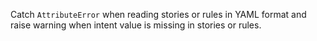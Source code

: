 Catch `AttributeError` when reading stories or rules in YAML format and raise warning when intent value is missing in stories or rules.
